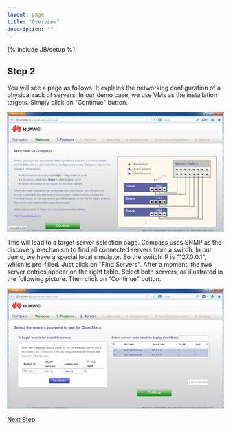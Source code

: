 ```yaml
---
layout: page
title: "Overview"
description: ""
---
```


{% include JB/setup %}


Step 2
------

You will see a page as follows. It explains the networking configuration of a physical rack of servers. In our demo case, we use VMs as the installation targets. Simply click on "Continue" button.

![Welcome to Compass](3_welcome.png)

This will lead to a target server selection page. Compass uses SNMP as the discovery mechanism to find all connected servers from a switch. In our demo, we have a special local simulator. So the switch IP is "127.0.0.1", which is pre-filled. Just click on "Find Servers". After a moment, the two server entries appear on the right table. Select both servers, as illustrated in the following picture. Then click on "Continue" button.

![Get Started](4_find_servers.png)


<a href="step3.html" class="btn btn-primary btn-lg active" role="button">Next Step</a>

